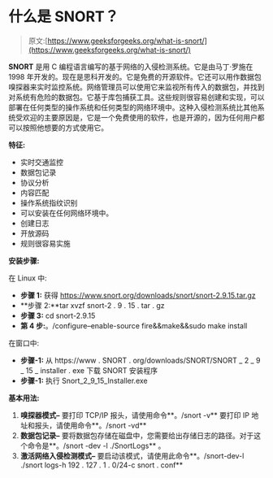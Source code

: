 # 什么是 SNORT？

> 原文:[https://www.geeksforgeeks.org/what-is-snort/](https://www.geeksforgeeks.org/what-is-snort/)

**SNORT** 是用 C 编程语言编写的基于网络的入侵检测系统。它是由马丁·罗施在 1998 年开发的。现在是思科开发的。它是免费的开源软件。它还可以用作数据包嗅探器来实时监控系统。网络管理员可以使用它来监视所有传入的数据包，并找到对系统有危险的数据包。它基于库包捕获工具。这些规则很容易创建和实现，可以部署在任何类型的操作系统和任何类型的网络环境中。这种入侵检测系统比其他系统受欢迎的主要原因是，它是一个免费使用的软件，也是开源的，因为任何用户都可以按照他想要的方式使用它。

**特征:**

*   实时交通监控
*   数据包记录
*   协议分析
*   内容匹配
*   操作系统指纹识别
*   可以安装在任何网络环境中。
*   创建日志
*   开放源码
*   规则很容易实施

**安装步骤:**

在 Linux 中:

*   **步骤 1:** 获得 https://www.snort.org/downloads/snort/snort-2.9.15.tar.gz
*   **步骤 2:**tar xvzf snort-2 . 9 . 15 . tar . gz
*   **步骤 3:** cd snort-2.9.15
*   **第 4 步:**。/configure–enable-source fire&&make&&sudo make install

在窗口中:

*   **步骤-1:** 从 https://www . SNORT . org/downloads/SNORT/SNORT _ 2 _ 9 _ 15 _ installer . exe 下载 SNORT 安装程序
*   **步骤-1:** 执行 Snort_2_9_15_Installer.exe

**基本用法:**

1.  **嗅探器模式–**
    要打印 TCP/IP 报头，请使用命令**。/snort -v**
    要打印 IP 地址和报头，请使用命令**。/snort -vd**
2.  **数据包记录–**
    要将数据包存储在磁盘中，您需要给出存储日志的路径。对于这个命令是**。/snort -dev -l ./SnortLogs** 。
3.  **激活网络入侵检测模式–**
    要启动该模式，请使用此命令**。/snort-dev-l ./snort logs-h 192 . 127 . 1 . 0/24-c snort . conf**